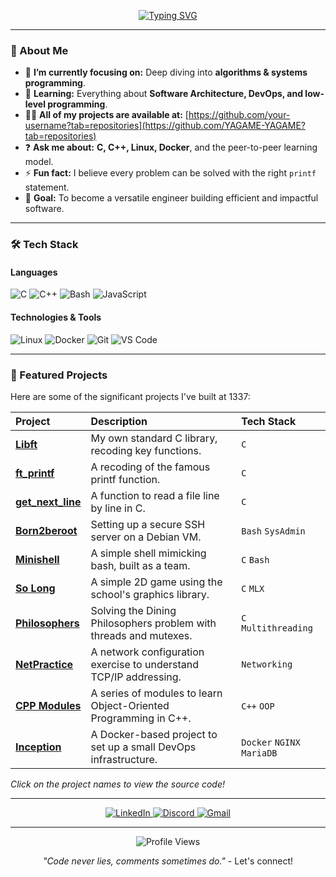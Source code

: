 

<p align="center">
  <a href="https://git.io/typing-svg"><img src="https://readme-typing-svg.demolab.com?font=Fira+Code&pause=1000&color=5C6BC0&center=true&vCenter=true&width=435&lines=A+passionate+developer;Proud+student+at+1337+(42);Crafting+the+future+one+line+at+a+time" alt="Typing SVG" /></a>
</p>

---

### 🧠 About Me

- 🎯 **I’m currently focusing on:** Deep diving into **algorithms & systems programming**.
- 🌱 **Learning:** Everything about **Software Architecture, DevOps, and low-level programming**.
- 👨‍💻 **All of my projects are available at:** [https://github.com/your-username?tab=repositories](https://github.com/YAGAME-YAGAME?tab=repositories)
- ❓ **Ask me about:** **C, C++, Linux, Docker**, and the peer-to-peer learning model.
- ⚡ **Fun fact:** I believe every problem can be solved with the right `printf` statement.
- 🚀 **Goal:** To become a versatile engineer building efficient and impactful software.

---

### 🛠️ Tech Stack

#### **Languages**
![C](https://img.shields.io/badge/C-00599C?style=for-the-badge&logo=c&logoColor=white)
![C++](https://img.shields.io/badge/C++-00599C?style=for-the-badge&logo=c%2B%2B&logoColor=white)
![Bash](https://img.shields.io/badge/Shell_Script-121011?style=for-the-badge&logo=gnu-bash&logoColor=white)
![JavaScript](https://img.shields.io/badge/JavaScript-F7DF1E?style=for-the-badge&logo=javascript&logoColor=black)

#### **Technologies & Tools**
![Linux](https://img.shields.io/badge/Linux-FCC624?style=for-the-badge&logo=linux&logoColor=black)
![Docker](https://img.shields.io/badge/Docker-2496ED?style=for-the-badge&logo=docker&logoColor=white)
![Git](https://img.shields.io/badge/Git-F05032?style=for-the-badge&logo=git&logoColor=white)
![VS Code](https://img.shields.io/badge/VS_Code-007ACC?style=for-the-badge&logo=visual-studio-code&logoColor=white)

---

### 🚀 Featured Projects

Here are some of the significant projects I've built at 1337:

| Project | Description | Tech Stack |
| :--- | :--- | :--- |
| **[Libft](https://github.com/your-username/Libft)** | My own standard C library, recoding key functions. | `C` |
| **[ft_printf](https://github.com/your-username/ft_printf)** | A recoding of the famous printf function. | `C` |
| **[get_next_line](https://github.com/your-username/get_next_line)** | A function to read a file line by line in C. | `C` |
| **[Born2beroot](https://github.com/your-username/Born2beroot)** | Setting up a secure SSH server on a Debian VM. | `Bash` `SysAdmin` |
| **[Minishell](https://github.com/your-username/Minishell)** | A simple shell mimicking bash, built as a team. | `C` `Bash` |
| **[So Long](https://github.com/your-username/So-Long)** | A simple 2D game using the school's graphics library. | `C` `MLX` |
| **[Philosophers](https://github.com/your-username/Philosophers)** | Solving the Dining Philosophers problem with threads and mutexes. | `C` `Multithreading` |
| **[NetPractice](https://github.com/your-username/NetPractice)** | A network configuration exercise to understand TCP/IP addressing. | `Networking` |
| **[CPP Modules](https://github.com/your-username/CPP-Modules)** | A series of modules to learn Object-Oriented Programming in C++. | `C++` `OOP` |
| **[Inception](https://github.com/your-username/Inception)** | A Docker-based project to set up a small DevOps infrastructure. | `Docker` `NGINX` `MariaDB` |

*Click on the project names to view the source code!*

---

<p align="center">
  <a href="https://www.linkedin.com/in/your-profile/">
    <img src="https://img.shields.io/badge/LinkedIn-0077B5?style=for-the-badge&logo=linkedin&logoColor=white" alt="LinkedIn"/>
  </a>
  <a href="https://discord.com/users/your-discord-id">
    <img src="https://img.shields.io/badge/Discord-5865F2?style=for-the-badge&logo=discord&logoColor=white" alt="Discord"/>
  </a>
  <a href="mailto:your.email@gmail.com">
    <img src="https://img.shields.io/badge/Gmail-D14836?style=for-the-badge&logo=gmail&logoColor=white" alt="Gmail"/>
  </a>
</p>

---
<p align="center">
  <img src="https://komarev.com/ghpvc/?username=your-username&style=flat-square&color=blue" alt="Profile Views"/>
</p>

<p align="center">
  <i>"Code never lies, comments sometimes do."</i> - Let's connect!
</p>
